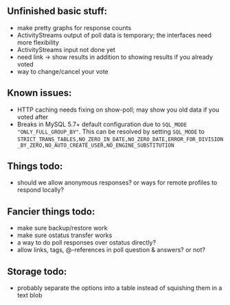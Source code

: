 Unfinished basic stuff:
------------------------
* make pretty graphs for response counts
* ActivityStreams output of poll data is temporary; the interfaces need more flexibility
* ActivityStreams input not done yet
* need link -> show results in addition to showing results if you already voted
* way to change/cancel your vote

Known issues:
--------------
* HTTP caching needs fixing on show-poll; may show you old data if you voted after
* Breaks in MySQL 5.7+ default configuration due to `SQL_MODE "ONLY_FULL_GROUP_BY"`.
This can be resolved by setting `SQL_MODE` to `STRICT_TRANS_TABLES,NO_ZERO_IN_DATE,NO_ZERO_DATE,ERROR_FOR_DIVISION_BY_ZERO,NO_AUTO_CREATE_USER,NO_ENGINE_SUBSTITUTION`

Things todo:
---------------
* should we allow anonymous responses? or ways for remote profiles to respond locally?

Fancier things todo:
---------------------
* make sure backup/restore work
* make sure ostatus transfer works
* a way to do poll responses over ostatus directly?
* allow links, tags, @-references in poll question & answers? or not?

Storage todo:
----------------
* probably separate the options into a table instead of squishing them in a text blob
